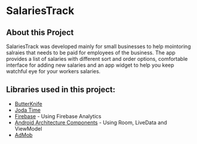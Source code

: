 # SalariesTrack
## About this Project
SalariesTrack was developed mainly for small businesses to help mointoring salraies that needs to be paid
for employees of the business. The app provides a list of salaries with different sort and order options, comfortable interface
for adding new salaries and an app widget to help you keep watchful eye for your workers salaries.
## Libraries used in this project:
- [ButterKnife](https://github.com/JakeWharton/butterknife)
- [Joda Time](https://www.joda.org/joda-time/) 
- [Firebase](https://firebase.google.com/) - Using Firebase Analytics
- [Android Architecture Components](https://developer.android.com/topic/libraries/architecture/) - Using Room, LiveData and ViewModel 
- [AdMob](https://developers.google.com/admob/android/quick-start)
